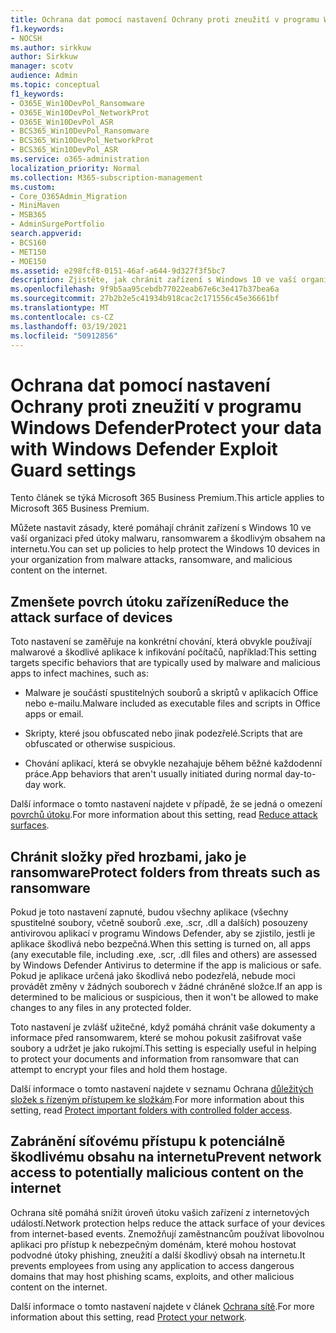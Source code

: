 ```yaml
---
title: Ochrana dat pomocí nastavení Ochrany proti zneužití v programu Windows Defender
f1.keywords:
- NOCSH
ms.author: sirkkuw
author: Sirkkuw
manager: scotv
audience: Admin
ms.topic: conceptual
f1_keywords:
- O365E_Win10DevPol_Ransomware
- O365E_Win10DevPol_NetworkProt
- O365E_Win10DevPol_ASR
- BCS365_Win10DevPol_Ransomware
- BCS365_Win10DevPol_NetworkProt
- BCS365_Win10DevPol_ASR
ms.service: o365-administration
localization_priority: Normal
ms.collection: M365-subscription-management
ms.custom:
- Core_O365Admin_Migration
- MiniMaven
- MSB365
- AdminSurgePortfolio
search.appverid:
- BCS160
- MET150
- MOE150
ms.assetid: e298fcf8-0151-46af-a644-9d327f3f5bc7
description: Zjistěte, jak chránit zařízení s Windows 10 ve vaší organizaci před útoky malwaru, ransomwarem a škodlivým obsahem na internetu.
ms.openlocfilehash: 9f9b5aa95cebdb77022eab67e6c3e417b37bea6a
ms.sourcegitcommit: 27b2b2e5c41934b918cac2c171556c45e36661bf
ms.translationtype: MT
ms.contentlocale: cs-CZ
ms.lasthandoff: 03/19/2021
ms.locfileid: "50912856"
---
```

# <a name="protect-your-data-with-windows-defender-exploit-guard-settings"></a><span data-ttu-id="1837b-103">Ochrana dat pomocí nastavení Ochrany proti zneužití v programu Windows Defender</span><span class="sxs-lookup"><span data-stu-id="1837b-103">Protect your data with Windows Defender Exploit Guard settings</span></span>

<span data-ttu-id="1837b-104">Tento článek se týká Microsoft 365 Business Premium.</span><span class="sxs-lookup"><span data-stu-id="1837b-104">This article applies to Microsoft 365 Business Premium.</span></span>

<span data-ttu-id="1837b-105">Můžete nastavit zásady, které pomáhají chránit zařízení s Windows 10 ve vaší organizaci před útoky malwaru, ransomwarem a škodlivým obsahem na internetu.</span><span class="sxs-lookup"><span data-stu-id="1837b-105">You can set up policies to help protect the Windows 10 devices in your organization from malware attacks, ransomware, and malicious content on the internet.</span></span>
  
## <a name="reduce-the-attack-surface-of-devices"></a><span data-ttu-id="1837b-106">Zmenšete povrch útoku zařízení</span><span class="sxs-lookup"><span data-stu-id="1837b-106">Reduce the attack surface of devices</span></span>

<span data-ttu-id="1837b-107">Toto nastavení se zaměřuje na konkrétní chování, která obvykle používají malwarové a škodlivé aplikace k infikování počítačů, například:</span><span class="sxs-lookup"><span data-stu-id="1837b-107">This setting targets specific behaviors that are typically used by malware and malicious apps to infect machines, such as:</span></span>
  
- <span data-ttu-id="1837b-108">Malware je součástí spustitelných souborů a skriptů v aplikacích Office nebo e-mailu.</span><span class="sxs-lookup"><span data-stu-id="1837b-108">Malware included as executable files and scripts in Office apps or email.</span></span>
    
- <span data-ttu-id="1837b-109">Skripty, které jsou obfuscated nebo jinak podezřelé.</span><span class="sxs-lookup"><span data-stu-id="1837b-109">Scripts that are obfuscated or otherwise suspicious.</span></span>
    
- <span data-ttu-id="1837b-110">Chování aplikací, která se obvykle nezahajuje během běžné každodenní práce.</span><span class="sxs-lookup"><span data-stu-id="1837b-110">App behaviors that aren't usually initiated during normal day-to-day work.</span></span>
    
<span data-ttu-id="1837b-111">Další informace o tomto nastavení najdete v případě, že se jedná o omezení [povrchů útoku](/windows/security/threat-protection/microsoft-defender-atp/exploit-protection).</span><span class="sxs-lookup"><span data-stu-id="1837b-111">For more information about this setting, read [Reduce attack surfaces](/windows/security/threat-protection/microsoft-defender-atp/exploit-protection).</span></span>
  
## <a name="protect-folders-from-threats-such-as-ransomware"></a><span data-ttu-id="1837b-112">Chránit složky před hrozbami, jako je ransomware</span><span class="sxs-lookup"><span data-stu-id="1837b-112">Protect folders from threats such as ransomware</span></span>

<span data-ttu-id="1837b-113">Pokud je toto nastavení zapnuté, budou všechny aplikace (všechny spustitelné soubory, včetně souborů .exe, .scr, .dll a dalších) posouzeny antivirovou aplikací v programu Windows Defender, aby se zjistilo, jestli je aplikace škodlivá nebo bezpečná.</span><span class="sxs-lookup"><span data-stu-id="1837b-113">When this setting is turned on, all apps (any executable file, including .exe, .scr, .dll files and others) are assessed by Windows Defender Antivirus to determine if the app is malicious or safe.</span></span> <span data-ttu-id="1837b-114">Pokud je aplikace určená jako škodlivá nebo podezřelá, nebude moci provádět změny v žádných souborech v žádné chráněné složce.</span><span class="sxs-lookup"><span data-stu-id="1837b-114">If an app is determined to be malicious or suspicious, then it won't be allowed to make changes to any files in any protected folder.</span></span>
  
<span data-ttu-id="1837b-115">Toto nastavení je zvlášť užitečné, když pomáhá chránit vaše dokumenty a informace před ransomwarem, které se mohou pokusit zašifrovat vaše soubory a udržet je jako rukojmí.</span><span class="sxs-lookup"><span data-stu-id="1837b-115">This setting is especially useful in helping to protect your documents and information from ransomware that can attempt to encrypt your files and hold them hostage.</span></span>
  
<span data-ttu-id="1837b-116">Další informace o tomto nastavení najdete v seznamu Ochrana [důležitých složek s řízeným přístupem ke složkám](/mem/configmgr/protect/deploy-use/create-deploy-exploit-guard-policy#bkmk_CFA).</span><span class="sxs-lookup"><span data-stu-id="1837b-116">For more information about this setting, read [Protect important folders with controlled folder access](/mem/configmgr/protect/deploy-use/create-deploy-exploit-guard-policy#bkmk_CFA).</span></span>
  
## <a name="prevent-network-access-to-potentially-malicious-content-on-the-internet"></a><span data-ttu-id="1837b-117">Zabránění síťovému přístupu k potenciálně škodlivému obsahu na internetu</span><span class="sxs-lookup"><span data-stu-id="1837b-117">Prevent network access to potentially malicious content on the internet</span></span>

<span data-ttu-id="1837b-118">Ochrana sítě pomáhá snížit úroveň útoku vašich zařízení z internetových událostí.</span><span class="sxs-lookup"><span data-stu-id="1837b-118">Network protection helps reduce the attack surface of your devices from internet-based events.</span></span> <span data-ttu-id="1837b-119">Znemožňují zaměstnancům používat libovolnou aplikaci pro přístup k nebezpečným doménám, které mohou hostovat podvodné útoky phishing, zneužití a další škodlivý obsah na internetu.</span><span class="sxs-lookup"><span data-stu-id="1837b-119">It prevents employees from using any application to access dangerous domains that may host phishing scams, exploits, and other malicious content on the internet.</span></span>
  
<span data-ttu-id="1837b-120">Další informace o tomto nastavení najdete v článek [Ochrana sítě](/mem/configmgr/protect/deploy-use/create-deploy-exploit-guard-policy#bkmk_Nwp).</span><span class="sxs-lookup"><span data-stu-id="1837b-120">For more information about this setting, read [Protect your network](/mem/configmgr/protect/deploy-use/create-deploy-exploit-guard-policy#bkmk_Nwp).</span></span>

